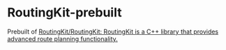 RoutingKit-prebuilt
===================
Prebuilt of [RoutingKit/RoutingKit: RoutingKit is a C++ library that provides advanced route planning functionality.](https://github.com/RoutingKit/RoutingKit)
